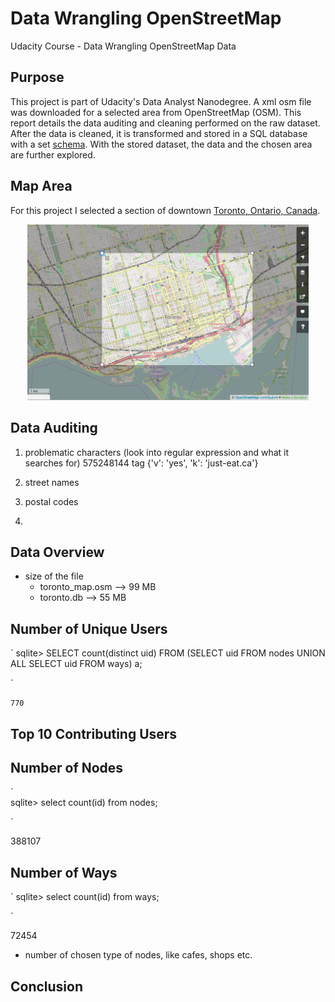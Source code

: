 # Data Wrangling OpenStreetMap
Udacity Course - Data Wrangling OpenStreetMap Data

## Purpose
This project is part of Udacity's Data Analyst Nanodegree. A xml osm file was downloaded for a selected area from OpenStreetMap (OSM). This report details the data auditing and cleaning performed on the raw dataset. After the data is cleaned, it is transformed and stored in a SQL database with a set [schema](https://github.com/ian-whitestone/datawranglingopenstreetmap/blob/master/toronto_db_schema.sql). With the stored dataset, the data and the chosen area are further explored.

## Map Area

For this project I selected a section of downtown [Toronto, Ontario, Canada](http://www.openstreetmap.org/export#map=13/43.6561/-79.3903).

<p align="center">
  <img src=images/toronto_area.png alt="toronto_area" style="width: 450px;" style="height: 450px;" />
</p>


## Data Auditing
1) problematic characters
(look into regular expression and what it searches for)
575248144 tag {'v': 'yes', 'k': 'just-eat.ca'}

2) street names

3) postal codes

4)

## Data Overview

* size of the file
  + toronto_map.osm --> 99 MB
  + toronto.db      --> 55 MB

## Number of Unique Users

`
sqlite> SELECT count(distinct uid) FROM (SELECT uid FROM nodes UNION ALL SELECT uid FROM ways) a;

`

`770`

## Top 10 Contributing Users


## Number of Nodes

`                     
sqlite> select count(id) from nodes;

`

388107

## Number of Ways

`
sqlite> select count(id) from ways;

`

72454

* number of chosen type of nodes, like cafes, shops etc.

## Conclusion
